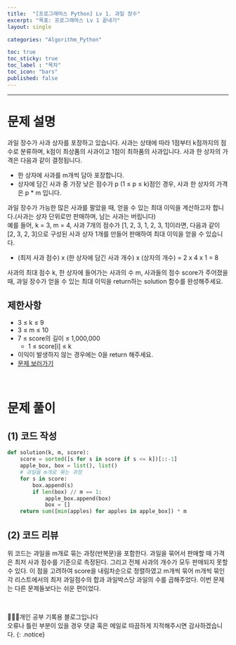 ```yaml
---
title:  "[프로그래머스 Python] Lv 1. 과일 장수"
excerpt: "목표: 프로그래머스 Lv 1 끝내기"
layout: single

categories: "Algorithm_Python"

toc: true
toc_sticky: true
toc_label : "목차"
toc_icon: "bars"
published: false
---
```


***

# 문제 설명
과일 장수가 사과 상자를 포장하고 있습니다. 사과는 상태에 따라 1점부터 k점까지의 점수로 분류하며, k점이 최상품의 사과이고 1점이 최하품의 사과입니다. 사과 한 상자의 가격은 다음과 같이 결정됩니다.
- 한 상자에 사과를 m개씩 담아 포장합니다.
- 상자에 담긴 사과 중 가장 낮은 점수가 p (1 ≤ p ≤ k)점인 경우, 사과 한 상자의 가격은 p * m 입니다.

과일 장수가 가능한 많은 사과를 팔았을 때, 얻을 수 있는 최대 이익을 계산하고자 합니다.(사과는 상자 단위로만 판매하며, 남는 사과는 버립니다)<br>
예를 들어, k = 3, m = 4, 사과 7개의 점수가 [1, 2, 3, 1, 2, 3, 1]이라면, 다음과 같이 [2, 3, 2, 3]으로 구성된 사과 상자 1개를 만들어 판매하여 최대 이익을 얻을 수 있습니다.
- (최저 사과 점수) x (한 상자에 담긴 사과 개수) x (상자의 개수) = 2 x 4 x 1 = 8

사과의 최대 점수 k, 한 상자에 들어가는 사과의 수 m, 사과들의 점수 score가 주어졌을 때, 과일 장수가 얻을 수 있는 최대 이익을 return하는 solution 함수를 완성해주세요.

## 제한사항
- 3 ≤ k ≤ 9
- 3 ≤ m ≤ 10
- 7 ≤ score의 길이 ≤ 1,000,000
  - 1 ≤ score[i] ≤ k
- 이익이 발생하지 않는 경우에는 0을 return 해주세요.
- [문제 보러가기](https://school.programmers.co.kr/learn/courses/30/lessons/135808)

<br>

# 문제 풀이
## (1) 코드 작성
```python
def solution(k, m, score):
    score = sorted([s for s in score if s <= k])[::-1]
    apple_box, box = list(), list()
    # 과일을 m개로 묶는 과정
    for s in score:
        box.append(s)
        if len(box) // m == 1:
            apple_box.append(box)
            box = []
    return sum([min(apples) for apples in apple_box]) * m
```

## (2) 코드 리뷰
위 코드는 과일을 m개로 묶는 과정(반복문)을 포함한다. 과일을 묶어서 판매할 때 가격은 최저 사과 점수를 기준으로 측정된다. 그리고 전체 사과의 개수가 모두 판매되지 못할 수 있다. 이 점을 고려하여 score을 내림차순으로 정렬하였고 m개씩 묶어 m개씩 묶인 각 리스트에서의 최저 과일점수의 합과 과일박스당 과일의 수를 곱해주었다. 이번 문제는 다른 문제들보다는 쉬운 편이었다.

<br>

👩🏻‍💻개인 공부 기록용 블로그입니다
<br>오류나 틀린 부분이 있을 경우 댓글 혹은 메일로 따끔하게 지적해주시면 감사하겠습니다.
{: .notice}